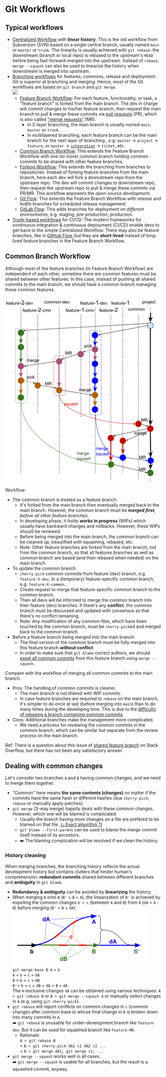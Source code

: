 Git Workflows
===

Typical workflows
---

- [Centralized Workflow](https://www.atlassian.com/git/tutorials/comparing-workflows) with **linear history**: 
  This is the old workflow from Subversion (SVN) based on a single central branch, usually named `main` or `master` or `trunk`. The linearity is usually achieved with `git rebase`: the downstream (branch or local repo) is rebased to the upstream's `HEAD` before being fast-forward-merged into the upstream. Instead of `rebase`, `merge --squash` can also be used to linearize the history when downstream is merged into upstream.
- [Branching workflows](https://www.abtasty.com/blog/git-branching-strategies/) for features, commons, release and deployment:
  Git is superior at branching and merging. Hence, most of the Git workflows are based on `git branch` and `git merge`.    
  [<img src="https://nvie.com/img/git-model@2x.png" width="720"/>](https://nvie.com/posts/a-successful-git-branching-model/)
  + [Feature Branch Workflow](https://www.atlassian.com/git/tutorials/comparing-workflows/feature-branch-workflow):
    For each feature, functionality, or task, a "feature branch" is forked from the main branch. The dev in charge will commit changes to his/her feature branch, then request the main branch to pull & merge these commits via [pull requests](https://docs.github.com/en/pull-requests) (PR), which is also called ["merge requests"](https://docs.gitlab.com/ee/user/project/merge_requests/) (MR).
    + In 2-layer branching, the main branch is usually named `main`, `master` or `trunk`.
    + In multilayered branching, each feature branch can be the main branch for the next layer of branching , e.g. `master` -> `project` -> `feature`, or `master` -> [`integration`](https://remarkablemark.medium.com/git-integration-branch-workflow-77fa0fd32883) -> `ticket`, etc.
  + [Common Branch Workflow](#CommonBranchWorkflow):
    This extends the Feature Branch Workflow with one (or more) common branch holding common commits to be shared with other feature branches.
  + [Forking Workflow](https://www.atlassian.com/git/tutorials/comparing-workflows/forking-workflow):
    This extends the branching from branches to repositories. Instead of forking feature branches from the main branch, here each dev will fork a downstream repo from the upstream repo. The dev will commit changes to downstream repo, then request the upstream repo to pull & merge these commits via PR/MR. This workflow enpowers the *open-source development*.
  + [Git Flow](https://nvie.com/posts/a-successful-git-branching-model/): 
    This extends the Feature Branch Workflow with *release* and *hotfix* branches for scheduled release management.
  + [GitLab Flow](https://docs.gitlab.co.jp/ee/topics/gitlab_flow.html#production-branch-with-gitlab-flow): 
    This adds branches for *deployment on different environments*, e.g. staging, pre-production, production. 
- [Trunk-based workflows](https://www.atlassian.com/continuous-delivery/continuous-integration/trunk-based-development) for CI/CD:
  The modern frameworks for continuous integration & continuous deployment (CI/CD) enable devs to get back to the simple Centralized Workflow. There may also be feature branches, like in [GitHub Flow](https://docs.github.com/en/get-started/using-github/github-flow), but they are **short-lived** instead of long-lived feature branches in the Feature Branch Workflow.


<a id="CommonBranchWorkflow" name="CommonBranchWorkflow"/>

Common Branch Workflow
---

Although most of the feature branches (in Feature Branch Workflow) are independent of each other, sometime there are common features must be shared between other features. In this case, instead of pushing all shared commits to the main branch, we should have a common branch managing these common features.

![CommonBranchWorkflow](img/CommonBranchWorkflow.png)

Workflow:
- The common branch is treated as a feature branch:
  + It's forked from the main branch then eventually merged back to the main branch. However, the common branch must be ***merged first**, before all other feature branches*.
  + In developing phase, it holds **works in progress** (WIPs) which usually have backward changes and rollbacks. However, these WIPs should be reviewed.
  + Before being merged into the main branch, the common branch can be cleaned up, beautified with squashing, rebased, etc.
  + Note: Other feature branches are forked from the main branch, not from the common branch, so that all features  branches as well as common branch are based (and then rebased when needed) on the main branch.
- To update the common branch:
  + `cherry-pick` common commits from  feature (dev) branch, e.g. `feature-X-dev`, to a (temporary) feature-specific common branch, e.g. `feature-X-common`.
  + Create request to merge that feature-specific common branch to the common branch.
  + Then all devs will be informed to merge the common branch into their feature (dev) branches. If there's any **conflict**, the common branch must be discussed and updated with consensus so that there's no conflict remaining.
  + Note: Any modification of any common files, which have been touched by the common branch, must be `cherry-pick`ed and merged back to the common branch.
- Before a feature branch being merged into the main branch: 
  + The final version of the common branch must be fully merged into this feature branch **without conflict**.
  + In order to make sure that `git blame` correct authors, we should [expel all common commits](#cleanHistory) from this feature branch using `merge --squash`. 

Compare with the workflow of merging all common commits to the main branch:
- Pros: The handling of common commits is cleaner.
  + The main branch is not littered with WIP commits.
  + In case feature branches are required to `rebase` on the main branch, it's simpler to do once at last (before merging into `main`) than to do many times during the developing time. This is due to the [difficulty of rebasing a branch containing common commits](#commonChanges).
- Cons: Additional branches make the management more complicated.
  + We need a process for reviewing the common commits in the common branch, which can be similar but separate from the review process on the main branch.

Ref: There is a question about this issue of [shared feature branch](https://stackoverflow.com/questions/3817967/correct-git-workflow-for-shared-feature-branch) on Stack Overflow, but there has not been any satisfactory answer.

<a id="commonChanges" name="commonChanges"/>

Dealing with common changes
---

Let's consider two branches `A` and `B` having common changes, and we need to merge them together. 
- "Common" here means **the same contents (changes)** no matter if the commits have the same hash or different hashes (due `cherry-pick`, `rebase` or manually apply patches).
- `git merge` (3-way merge) happily deals with these common changes. However, which one will be blamed is complicated: 
  + Usually the branch having more changes on a file are prefered to be blamed on that file. [(¿ Exact algorithm ?)](https://stackoverflow.com/questions/64661089/git-merge-of-identical-changes-make-git-blame-target-the-merged-commit)
  + `git blame --first-parent` can be used to blame the merge commit itself instead of its ancestors.
  + ➡️ The blaming complication will be resolved if we clean the history.

<a id="cleanHistory" name="cleanHistory"/>

### History cleaning

When merging branches, the branching history reflects the actual development history but contains clutters that hinder human's comprehension: **redundant commits** shared between different branches and **ambiguity** in `git blame`.
- **Redundancy & ambiguity** can be avoided by **linearizing** the history.
- When merging `A` onto `B` (`B'` = `B` + `A`), the linearization of `B'` is achieved by expelling the common changes `b + c` (between `A` and `B`) from `A` (`dA` = `A` - `B`) before merging (`B'` = `B` + `dA`):  
  ![GitMerge-commons](img/GitMerge-commons.png)  
  `git merge-base B A` = `b`  
  `A` = `b` + `c` + `dA`  
  `B` = `b` + `c` + `dB`  
  `B'`= `b` + `c` + `dB` + `dA` = `B` + `dA`  
  The `A`-exclusive changes `dA` can be obtained using various techniques: `A > git rebase B` or `B > git merge --squash A` or manually select changes in `A` (e.g. using `git cherry-pick`).
- `git rebase` will report conflicts on common changes in `c` (common changes after common base `b`) whose final change in `B` is broken down into many commits in `A`.  
  ➡️ `git rebase` is unusable for under-development branch like `feature-dev`. But it can be used for squashed branch like `feature-MR`.
  + Rationale:  
    `A > git rebase B`  
    = `B > git cherry-pick dA1 c1 dA2 c2 ...`  
    = `B > git merge dA1; git merge c1; ...`
- `git merge --squash` works well in all cases.   
  ➡️ `git merge --squash` is usable for all branches, but the result is a squashed commit, anyway.
